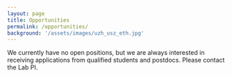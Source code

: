 ```yaml
---
layout: page
title: Opportunities
permalink: /opportunities/
background: '/assets/images/uzh_usz_eth.jpg'
---
```


We currently have no open positions, but we are always interested in receiving applications from qualified students and postdocs. Please contact the Lab PI.
